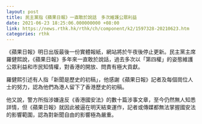```yaml
---
layout: post
title: 民主黨指《蘋果日報》一直敢於說話　多次維護公眾利益
date: 2021-06-23 18:25:06.000000000 +08:00
link: https://news.rthk.hk/rthk/ch/component/k2/1597328-20210623.htm
categories: rthk
---
```


《蘋果日報》明日出版最後一份實體報紙，網站將於午夜後停止更新。民主黨主席羅健熙說，《蘋果日報》多年來一直敢於說話，過去多次以「第四權」的姿態維護公眾利益和市民知情權，對香港的開放、問責有極大貢獻。

羅健熙引述有人指「新聞是歷史的初稿」，他感謝《蘋果日報》記者及每個崗位人士的努力，認為他們為港人留下了香港歷史的初稿。

他又說，警方所指涉嫌違反《香港國安法》的數十篇涉事文章，至今仍然無人知悉詳情，但《蘋果日報》就因此被逼在明天結束運作，記者或傳媒都無法掌握國安法的影響範圍，認為對新聞自由的影響極為嚴重。
